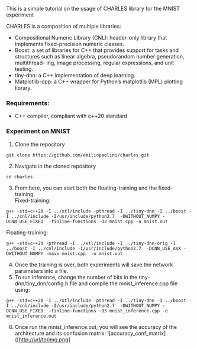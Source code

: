 This is a simple tutorial on the usage of CHARLES library for the MNIST experiment

CHARLES is a composition of multiple libraries:
* Compositional Numeric Library (CNL): header-only library that implements fixed-precision numeric classes.
* Boost: a set of libraries for C++ that provides support for tasks and structures such as linear algebra, pseudorandom number generation, multithread- ing, image processing, regular expressions, and unit testing.
* tiny-dnn: a C++ implementation of deep learning.
* Matplotlib-cpp: a C++ wrapper for Python’s matplotlib (MPL) plotting library.

### Requirements: 
* C++ compiler, compliant with c++20 standard

### Experiment on MNIST
1) Clone the repository
```
git clone https://github.com/emiliopaolini/charles.git
```
2) Navigate in the cloned repository
```
cd charles
```
3) From here, you can start both the floating-training and the fixed-training.<br />
Fixed-training:
```
g++ -std=c++20 -I ../xtl/include -pthread -I ../tiny-dnn -I ../boost -I ../cnl/include -I/usr/include/python2.7  -DWITHOUT_NUMPY -DCNN_USE_FIXED  -finline-functions -O3 mnist.cpp -o mnist.out
```
Floating-training:
```
g++ -std=c++20 -pthread -I ../xtl/include -I ../tiny-dnn-orig -I ../boost -I ../cnl/include -I/usr/include/python2.7  -DCNN_USE_AVX -DWITHOUT_NUMPY -mavx mnist.cpp  -o mnist.out
```
4) Once the training is over, both experiments will save the network parameters into a file. 
5) To run inference, change the number of bits in the tiny-dnn/tiny_dnn/config.h file and compile the mnist_inference.cpp file using:
```
g++ -std=c++20 -I ../xtl/include -pthread -I ../tiny-dnn -I ../boost -I ../cnl/include -I/usr/include/python2.7  -DWITHOUT_NUMPY -DCNN_USE_FIXED  -finline-functions -O3 mnist_inference.cpp -o mnist_inference.out
```
6) Once run the mnist_inference.out, you will see the accuracy of the architecture and its confusion matrix:
![accuracy_conf_matrix]([[http://url/to/img.png](https://github.com/emiliopaolini/charles/blob/main/mnist/sample_result.png)]
